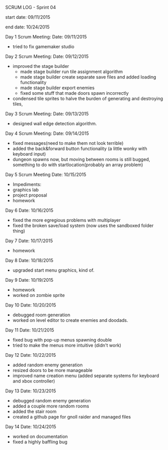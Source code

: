 SCRUM LOG - Sprint 04

start date: 09/11/2015

end date: 10/24/2015

Day 1 Scrum Meeting:
Date: 09/11/2015
- tried to fix gamemaker studio
  
Day 2 Scrum Meeting:
Date: 09/12/2015
 - improved the stage builder
   - made stage builder run tile assignment algorithm
   - made stage builder create separate save files and added loading functionality
   - made stage builder export enemies
   - fixed some stuff that made doors spawn incorrectly
 - condensed tile sprites to halve the burden of generating and destroying tiles,

Day 3 Scrum Meeting:
Date: 09/13/2015
 - designed wall edge detection algorithm.

Day 4 Scrum Meeting:
Date: 09/14/2015
 - fixed messages(need to make them not look terrible)
 - added the back&forward button functionality (a little wonky with keyboard input)
 - dungeon spawns now, but moving between rooms is still bugged, something to do with startlocation(probably an array problem)
  
Day 5 Scrum Meeting
Date: 10/15/2015
 - Impediments: 
  - graphics lab
  - project proposal
  - homework
  
Day 6
Date: 10/16/2015
 - fixed the more egregious problems with multiplayer
 - fixed the broken save/load system (now uses the sandboxed folder thing)
  
Day 7
Date: 10/17/2015
 - homework
  
Day 8
Date: 10/18/2015
 - upgraded start menu graphics, kind of.

Day 9
Date: 10/19/2015
 - homework
 - worked on zombie sprite

Day 10
Date: 10/20/2015
 - debugged room generation
 - worked on level editor to create enemies and doodads.

Day 11
Date: 10/21/2015
 - fixed bug with pop-up menus spawning double
 - tried to make the menus more intuitive (didn't work)

Day 12
Date: 10/22/2015
 - added random enemy generation
 - resized doors to be more manageable
 - improved name creation menu (added separate systems for keyboard and xbox controller)

Day 13
Date: 10/23/2015
 - debugged random enemy generation
 - added a couple more random rooms
 - added the stair room
 - created a github page for gnoll raider and managed files

Day 14
Date: 10/24/2015
 - worked on documentation
 - fixed a highly baffling bug
  

